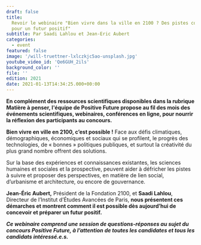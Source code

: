 ```yaml
---
draft: false
title:
  Revoir le webinaire "Bien vivre dans la ville en 2100 ? Des pistes concrètes
  pour un futur positif"
subtitle: Par Saadi Lahlou et Jean-Eric Aubert
categories:
  - event
featured: false
image: '/will-truettner-lxlczkjc5ao-unsplash.jpg'
youtube_video_id: 'Qe6GUH_2ils'
background_color: ''
file: ''
edition: 2021
date: 2021-01-13T14:34:25.000+00:00
---
```


**En complément des ressources scientifiques disponibles dans la rubrique Matière à penser, l'équipe de Positive Future propose au fil des mois des événements scientifiques, webinaires, conférences en ligne, pour nourrir la réflexion des participants au concours.**

**Bien vivre en ville en 2100, c’est possible !** Face aux défis climatiques, démographiques, économiques et sociaux qui se profilent, le progrès des technologies, de « bonnes » politiques publiques, et surtout la créativité du plus grand nombre offrent des solutions.

Sur la base des expériences et connaissances existantes, les sciences humaines et sociales et la prospective, peuvent aider à défricher les pistes à suivre et proposer des perspectives, en matière de lien social, d’urbanisme et architecture, ou encore de gouvernance.

**Jean-Éric Aubert,** Président de la Fondation 2100, et **Saadi Lahlou**, Directeur de l’Institut d’Études Avancées de Paris, **nous présentent ces démarches et montrent comment il est possible dès aujourd’hui de concevoir et préparer un futur positif.**

**_Ce webinaire comprend une session de questions-réponses au sujet du concours Positive Future, à l’attention de toutes les candidates et tous les candidats intéressé.e.s._**
